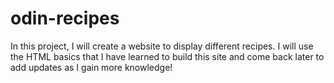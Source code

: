 # odin-recipes

In this project, I will create a website to display different recipes. I will use the HTML basics
that I have learned to build this site and come back later to add updates as I gain more knowledge!